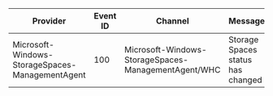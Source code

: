 Provider                                         |  Event ID  |  Channel                                              |  Message
-------------------------------------------------|------------|-------------------------------------------------------|-----------------------------------
Microsoft-Windows-StorageSpaces-ManagementAgent  |  100       |  Microsoft-Windows-StorageSpaces-ManagementAgent/WHC  |  Storage Spaces status has changed